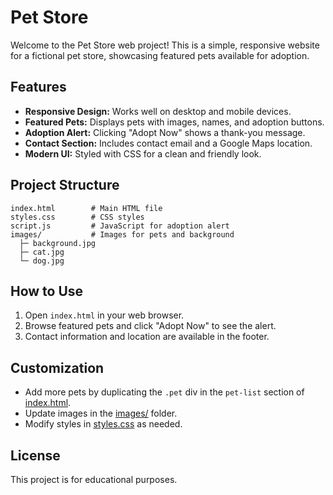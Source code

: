 # Pet Store

Welcome to the Pet Store web project! This is a simple, responsive website for a fictional pet store, showcasing featured pets available for adoption.

## Features

- **Responsive Design:** Works well on desktop and mobile devices.
- **Featured Pets:** Displays pets with images, names, and adoption buttons.
- **Adoption Alert:** Clicking "Adopt Now" shows a thank-you message.
- **Contact Section:** Includes contact email and a Google Maps location.
- **Modern UI:** Styled with CSS for a clean and friendly look.

## Project Structure

```
index.html        # Main HTML file
styles.css        # CSS styles
script.js         # JavaScript for adoption alert
images/           # Images for pets and background
  ├─ background.jpg
  ├─ cat.jpg
  └─ dog.jpg
```

## How to Use

1. Open `index.html` in your web browser.
2. Browse featured pets and click "Adopt Now" to see the alert.
3. Contact information and location are available in the footer.

## Customization

- Add more pets by duplicating the `.pet` div in the `pet-list` section of [index.html](index.html).
- Update images in the [images/](images/) folder.
- Modify styles in [styles.css](styles.css) as needed.

## License

This project is for educational purposes.
